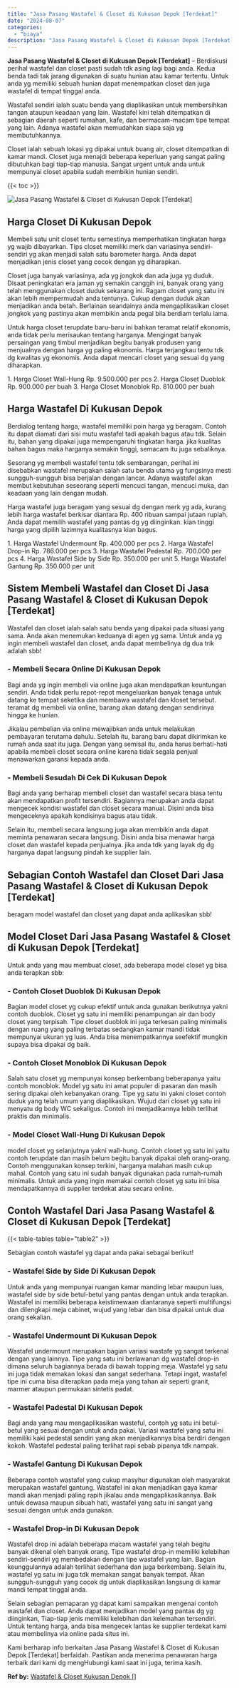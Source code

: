 ```yaml
---
title: "Jasa Pasang Wastafel & Closet di Kukusan Depok [Terdekat]"
date: "2024-08-07"
categories: 
  - "biaya"
description: "Jasa Pasang Wastafel & Closet di Kukusan Depok [Terdekat]. Kami berharap info berkaitan Jasa Pasang Wastafel & Closet di Kukusan Depok [Terdekat] berfaidah..."
---
```


**Jasa Pasang Wastafel & Closet di Kukusan Depok \[Terdekat\]** – Berdiskusi perihal wastafel dan closet pasti sudah tdk asing lagi bagi anda. Kedua benda tadi tak jarang digunakan di suatu hunian atau kamar tertentu. Untuk anda yg memiliki sebuah hunian dapat menempatkan closet dan juga wastafel di tempat tinggal anda.

Wastafel sendiri ialah suatu benda yang diaplikasikan untuk membersihkan tangan ataupun keadaan yang lain. Wastafel kini telah ditempatkan di sebagian daerah seperti rumahan, kafe, dan bermacam-macam tipe tempat yang lain. Adanya wastafel akan memudahkan siapa saja yg membutuhkannya.

Closet ialah sebuah lokasi yg dipakai untuk buang air, closet ditempatkan di kamar mandi. Closet juga menajdi beberapa keperluan yang sangat paling dibutuhkan bagi tiap-tiap manusia. Sangat urgent untuk anda untuk mempunyai closet apabila sudah membikin hunian sendiri.

{{< toc >}}

![Jasa Pasang Wastafel & Closet di Kukusan Depok [Terdekat]](/images/wastafel-closet-murah23.png)

## Harga Closet Di Kukusan Depok

Membeli satu unit closet tentu semestinya memperhatikan tingkatan harga yg wajib dibayarkan. Tips closet memiliki merk dan variasinya sendiri-sendiri yg akan menjadi salah satu barometer harga. Anda dapat menjadikan jenis closet yang cocok dengan yg diharapkan.

Closet juga banyak variasinya, ada yg jongkok dan ada juga yg duduk. Disaat peningkatan era jaman yg semakin canggih ini, banyak orang yang telah menggunakan closet duduk sekarang ini. Ragam closet yang satu ini akan lebih mempermudah anda tentunya. Cukup dengan duduk akan menjadikan anda betah. Berlainan seandainya anda mengaplikasikan closet jongkok yang pastinya akan membikin anda pegal bila berdiam terlalu lama.

Untuk harga closet terupdate baru-baru ini bahkan teramat relatif ekonomis, anda tidak perlu merisaukan tentang harganya. Mengingat banyak persaingan yang timbul menjadikan begitu banyak produsen yang menjualnya dengan harga yg paling ekonomis. Harga terjangkau tentu tdk dg kwalitas yg ekonomis. Anda dapat mencari closet yang sesuai dg yang diharapkan.

1\. Harga Closet Wall-Hung Rp. 9.500.000 per pcs 2. Harga Closet Duoblok Rp. 900.000 per buah 3. Harga Closet Monoblok Rp. 810.000 per buah

## Harga Wastafel Di Kukusan Depok

Berdialog tentang harga, wastafel memiliki poin harga yg beragam. Contoh itu dapat diamati dari sisi mutu wastafel tadi apakah bagus atau tdk. Selain itu, bahan yang dipakai juga mempengaruhi tingkatan harga. jika kualitas bahan bagus maka harganya semakin tinggi, semacam itu juga sebaliknya.

Sesorang yg membeli wastafel tentu tdk sembarangan, perihal ini disebabkan wastafel merupakan salah satu benda utama yg fungsinya mesti sungguh-sungguh bisa berjalan dengan lancar. Adanya wastafel akan membut kebutuhan seseorang seperti mencuci tangan, mencuci muka, dan keadaan yang lain dengan mudah.

Harga wastafel juga beragam yang sesuai dg dengan merk yg ada, kurang lebih harga wastafel berkisar diantara Rp. 400 ribuan sampai jutaan rupiah. Anda dapat memilih wastafel yang pantas dg yg diinginkan. kian tinggi harga yang dipilih lazimnya kualitasnya kian bagus.

1\. Harga Wastafel Undermount Rp. 400.000 per pcs 2. Harga Wastafel Drop-in Rp. 786.000 per pcs 3. Harga Wastafel Pedestal Rp. 700.000 per pcs 4. Harga Wastafel Side by Side Rp. 350.000 per unit 5. Harga Wastafel Gantung Rp. 350.000 per unit

## Sistem Membeli Wastafel dan Closet Di Jasa Pasang Wastafel & Closet di Kukusan Depok \[Terdekat\]

Wastafel dan closet ialah salah satu benda yang dipakai pada situasi yang sama. Anda akan menemukan keduanya di agen yg sama. Untuk anda yg ingin membeli wastafel dan closet, anda dapat membelinya dg dua trik adalah sbb!

### \- Membeli Secara Online Di Kukusan Depok

Bagi anda yg ingin membeli via online juga akan mendapatkan keuntungan sendiri. Anda tidak perlu repot-repot mengeluarkan banyak tenaga untuk datang ke tempat seketika dan membawa wastafel dan kloset tersebut. teramat dg membeli via online, barang akan datang dengan sendirinya hingga ke hunian.

Jikalau pembelian via online mewajibkan anda untuk melakukan pembayaran terutama dahulu. Setelah itu, barang baru dapat dikirimkan ke rumah anda saat itu juga. Dengan yang semisal itu, anda harus berhati-hati apabila membeli closet secara online karena tidak segala penjual menawarkan garansi kepada anda.

### \- Membeli Sesudah Di Cek Di Kukusan Depok

Bagi anda yang berharap membeli closet dan wastafel secara biasa tentu akan mendapatkan profit tersendiri. Bagiannya merupakan anda dapat mengecek kondisi wastafel dan closet secara manual. Disini anda bisa mengeceknya apakah kondisinya bagus atau tidak.

Selain itu, membeli secara langsung juga akan membikin anda dapat meminta penawaran secara langsung. Disini anda bisa menawar harga closet dan wastafel kepada penjualnya. jika anda tdk yang layak dg dg harganya dapat langsung pindah ke supplier lain.

## Sebagian Contoh Wastafel dan Closet Dari Jasa Pasang Wastafel & Closet di Kukusan Depok \[Terdekat\]

beragam model wastafel dan closet yang dapat anda aplikasikan sbb!

## Model Closet Dari Jasa Pasang Wastafel & Closet di Kukusan Depok \[Terdekat\]

Untuk anda yang mau membuat closet, ada beberapa model closet yg bisa anda terapkan sbb:

### \- Contoh Closet Duoblok Di Kukusan Depok

Bagian model closet yg cukup efektif untuk anda gunakan berikutnya yakni contoh duoblok. Closet yg satu ini memiliki penampungan air dan body closet yang terpisah. Tipe closet duoblok ini juga terkesan paling minimalis dengan ruang yang paling terbatas sedangkan kamar mandi tidak mempunyai ukuran yg luas. Anda bisa menempatkannya seefektif mungkin supaya bisa dipakai dg baik.

### \- Contoh Closet Monoblok Di Kukusan Depok

Salah satu closet yg mempunyai konsep berkembang beberapanya yaitu contoh monoblok. Model yg satu ini amat populer di pasaran dan masih sering dipakai oleh kebanyakan orang. Tipe yg satu ini yakni closet contoh duduk yang telah umum yang diaplikasikan. Wujud dari closet yg satu ini menyatu dg body WC sekaligus. Contoh ini menjadikannya lebih terlihat praktis dan minimalis.

### \- Model Closet Wall-Hung Di Kukusan Depok

model closet yg selanjutnya yakni wall-hung. Contoh closet yg satu ini yaitu contoh terupdate dan masih belum begitu banyak dipakai oleh orang-orang. Contoh menggunakan konsep terkini, harganya malahan masih cukup mahal. Contoh yang satu ini sudah banyak digunakan pada rumah-rumah minimalis. Untuk anda yang ingin memakai contoh closet yg satu ini bisa mendapatkannya di supplier terdekat atau secara online.

## Contoh Wastafel Dari Jasa Pasang Wastafel & Closet di Kukusan Depok \[Terdekat\]

{{< table-tables table="table2" >}}

Sebagian contoh wastafel yg dapat anda pakai sebagai berikut!

### \- Wastafel Side by Side Di Kukusan Depok

Untuk anda yang mempunyai ruangan kamar manding lebar maupun luas, wastafel side by side betul-betul yang pantas dengan untuk anda terapkan. Wastafel ini memiliki beberapa keistimewaan diantaranya seperti multifungsi dan dilengkapi meja cabinet, wujud yang lebar dan bisa dipakai untuk dua orang sekalian.

### \- Wastafel Undermount Di Kukusan Depok

Wastafel undermount merupakan bagian variasi wastafe yg sangat terkenal dengan yang lainnya. Tipe yang satu ini berlawanan dg wastafel drop-in dimana seluruh bagiannya berada di bawah topping meja. Wastafel yg satu ini juga tidak memakan lokasi dan sangat sederhana. Tetapi ingat, wastafel tipe ini cuma bisa diterapkan pada meja yang tahan air seperti granit, marmer ataupun permukaan sintetis padat.

### \- Wastafel Padestal Di Kukusan Depok

Bagi anda yang mau mengaplikasikan wasteful, contoh yg satu ini betul-betul yang sesuai dengan untuk anda pakai. Variasi wastafel yang satu ini memiliki kaki pedestal sendiri yang akan menjadikannya bisa berdiri dengan kokoh. Wastafel pedestal paling terlihat rapi sebab pipanya tdk nampak.

### \- Wastafel Gantung Di Kukusan Depok

Beberapa contoh wastafel yang cukup masyhur digunakan oleh masyarakat merupakan wastafel gantung. Wastafel ini akan menjadikan gaya kamar mandi akan menjadi paling rapih jikalau anda mengaplikasikannya. Baik untuk dewasa maupun sibuah hati, wastafel yang satu ini sangat yang sesuai dengan untuk anda gunakan.

### \- Wastafel Drop-in Di Kukusan Depok

Wastafel drop ini adalah beberapa macam wastafel yang telah begitu banyak dikenal oleh banyak orang. Tipe wastafel drop-in memiliki kelebihan sendiri-sendiri yg membedakan dengan tipe wastafel yang lain. Bagian keunggulannya adalah terlihat sederhana dan juga berkembang. Selain itu, wastafel yg satu ini juga tdk memakan sangat banyak tempat. Akan sungguh-sungguh yang cocok dg untuk diaplikasikan langsung di kamar mandi tempat tinggal anda.

Selain sebagian pemaparan yg dapat kami sampaikan mengenai contoh wastafel dan closet. Anda dapat menjadikan model yang pantas dg yg diinginkan, Tiap-tiap jenis memiliki kelebihan dan kelemahan tersendiri. Untuk tentang harga, anda bisa mengecek lantas ke supplier terdekat kami atau membelinya via online pada situs ini.

Kami berharap info berkaitan Jasa Pasang Wastafel & Closet di Kukusan Depok \[Terdekat\] berfaidah. Pastikan anda menerima penawaran harga terbaik dari kami dg mengHubungi kami saat ini juga, terima kasih.

**Ref by:** [Wastafel & Closet Kukusan Depok []](https://id.wikipedia.org/wiki/Wastafel)

